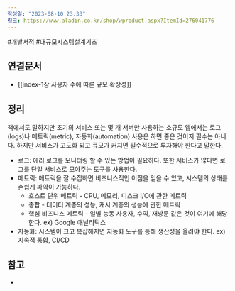 ```yaml
---
작성일: "2023-08-10 23:33"
링크: https://www.aladin.co.kr/shop/wproduct.aspx?ItemId=276041776
---
```

#개발서적 #대규모시스템설계기초
## 연결문서
- [[index-1장 사용자 수에 따른 규모 확장성]]

## 정리
책에서도 말하지만 초기의 서비스 또는 몇 개 서버만 사용하는 소규모 앱에서는 로그(logs)나 메트릭(metric), 자동화(automation) 사용은 하면 좋은 것이지 필수는 아니다. 하지만 서비스가 고도화 되고 큐모가 커지면 필수적으로 투자해야 한다고 말한다.

- 로그: 에러 로그를 모니터링 할 수 있는 방법이 필요하다. 또한 서비스가 많다면 로그를 단일 서비스로 모아주는 도구를 사용한다.
- 메트릭: 메트릭을 잘 수집하면 비즈니스적인 이점을 얻을 수 있고, 시스템의 상태를 손쉽게 파악이 가능하다.
	- 호스트 단위 메트릭 - CPU, 메모리, 디스크 I/O에 관한 메트릭
	- 종합 - 데이터 계층의 성능, 캐시 계층의 성능에 관한 메트릭
	- 핵심 비즈니스 메트릭 - 일별 능동 사용자, 수익, 재방문 값은 것이 여기에 해당한다. ex) Google 애널리틱스
- 자동화: 시스템이 크고 복잡해지면 자동화 도구를 통해 생산성을 올려야 한다. ex) 지속적 통합, CI/CD

## 참고
- 